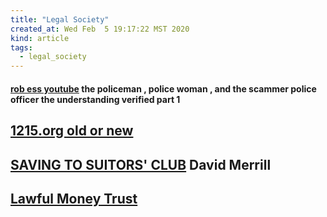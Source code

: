 ```yaml
---
title: "Legal Society"
created_at: Wed Feb  5 19:17:22 MST 2020
kind: article
tags:
  - legal_society
---
```


<h4>
  <a href="https://www.youtube.com/watch?v=SoLEYIAOCVw" target="_blank">rob ess youtube</a>
  the policeman , police woman , and the scammer police officer the understanding verified part 1
</h4>

<h2>
  <a href="http://1215.org/#old-or-new" target="_blank">1215.org old or new</a>
</h2>

<h2>
  <a href="http://savingtosuitorsclub.net/content.php" target="_blank">SAVING TO SUITORS' CLUB</a>
  David Merrill
</h2>

<h2>
  <a href="https://www.lawfulmoneytrust.com/" target="_blank">Lawful Money Trust</a>
</h2>

<!--
html boilerplate fragments
<a href="" target="_blank"></a>
<a name=""></a>
<img src="" width="400px">
<ul>
  <li></li>
  <li><a href="" target="_blank"></a></li>
</ul>
<pre>
</pre>
<p style="margin-bottom: 2em;"></p>
<hr style="border: 0; height: 3px; background: #333; background-image: linear-gradient(to right, #ccc, #333, #ccc);">
<pre><code>
</code></pre>
<math xmlns='http://www.w3.org/1998/Math/MathML' display='block'>
</math>
:-->
